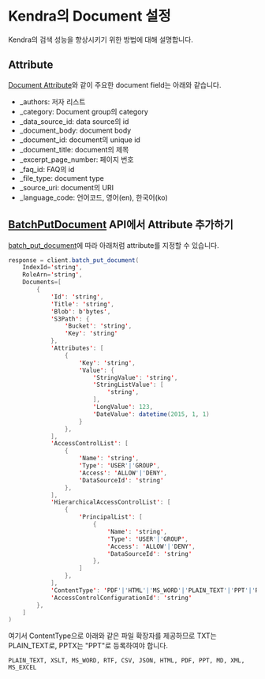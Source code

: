 # Kendra의 Document 설정

Kendra의 검색 성능을 향상시키기 위한 방법에 대해 설명합니다.

## Attribute

[Document Attribute](https://docs.aws.amazon.com/kendra/latest/dg/hiw-document-attributes.html)와 같이 주요한 document field는 아래와 같습니다.

- _authors: 저자 리스트
- _category: Document group의 category
- _data_source_id: data source의 id
- _document_body: document body
- _document_id: document의 unique id
- _document_title: document의 제목
- _excerpt_page_number: 페이지 번호
- _faq_id: FAQ의 id
- _file_type: document type
- _source_uri: document의 URI
- _language_code: 언어코드, 영어(en), 한국어(ko)

## [BatchPutDocument](https://docs.aws.amazon.com/kendra/latest/APIReference/API_BatchPutDocument.html) API에서 Attribute 추가하기

[batch_put_document](https://boto3.amazonaws.com/v1/documentation/api/latest/reference/services/kendra/client/batch_put_document.html)에 따라 아래처럼 attribute를 지정할 수 있습니다.

```java
response = client.batch_put_document(
    IndexId='string',
    RoleArn='string',
    Documents=[
        {
            'Id': 'string',
            'Title': 'string',
            'Blob': b'bytes',
            'S3Path': {
                'Bucket': 'string',
                'Key': 'string'
            },
            'Attributes': [
                {
                    'Key': 'string',
                    'Value': {
                        'StringValue': 'string',
                        'StringListValue': [
                            'string',
                        ],
                        'LongValue': 123,
                        'DateValue': datetime(2015, 1, 1)
                    }
                },
            ],
            'AccessControlList': [
                {
                    'Name': 'string',
                    'Type': 'USER'|'GROUP',
                    'Access': 'ALLOW'|'DENY',
                    'DataSourceId': 'string'
                },
            ],
            'HierarchicalAccessControlList': [
                {
                    'PrincipalList': [
                        {
                            'Name': 'string',
                            'Type': 'USER'|'GROUP',
                            'Access': 'ALLOW'|'DENY',
                            'DataSourceId': 'string'
                        },
                    ]
                },
            ],
            'ContentType': 'PDF'|'HTML'|'MS_WORD'|'PLAIN_TEXT'|'PPT'|'RTF'|'XML'|'XSLT'|'MS_EXCEL'|'CSV'|'JSON'|'MD',
            'AccessControlConfigurationId': 'string'
        },
    ]
)
```

여기서 ContentType으로 아래와 같은 파일 확장자를 제공하므로 TXT는 PLAIN_TEXT로, PPTX는 "PPT"로 등록하여야 합니다. 

```text
PLAIN_TEXT, XSLT, MS_WORD, RTF, CSV, JSON, HTML, PDF, PPT, MD, XML, MS_EXCEL
```
